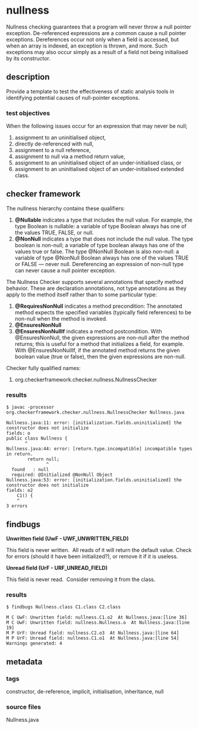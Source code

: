 # nullness
Nullness checking guarantees that a program will never throw a null pointer exception. 
De-referenced expressions are a common cause a null pointer exceptions. Dereferences occur not only 
when a field is accessed, but when an array is indexed, an exception is thrown, and more. Such 
exceptions may also occur simply as a result of a field not being initialised by its constructor.

## description
Provide a template to test the effectiveness of static analysis tools in identifying potential 
causes of null-pointer exceptions.

### test objectives
When the following issues occur for an expression that may never be null;
1. assignment to an uninitialised object,
2. directly de-referenced with null,
3. assignment to a null reference,
4. assignment to null via a method return value,
5. assignment to an uninitialised object of an under-initialised class, or
6. assignment to an uninitialised object of an under-initialised extended class.

## checker framework
The nullness hierarchy contains these qualifiers:
1. **@Nullable** indicates a type that includes the null value. For example, the type Boolean is 
nullable: a variable of type Boolean always has one of the values TRUE, FALSE, or null.
2. **@NonNull** indicates a type that does not include the null value. The type boolean is 
non-null; a variable of type boolean always has one of the values true or false. The type @NonNull 
Boolean is also non-null: a variable of type @NonNull Boolean always has one of the values TRUE or 
FALSE — never null. Dereferencing an expression of non-null type can never cause a null pointer 
exception.

The Nullness Checker supports several annotations that specify method behavior. These are 
declaration annotations, not type annotations as they apply to the method itself rather than to 
some particular type:
1. **@RequiresNonNull** indicates a method precondition: The annotated method expects the specified 
variables (typically field references) to be non-null when the method is invoked.
2. **@EnsuresNonNull**
3. **@EnsuresNonNullIf** indicates a method postcondition. With @EnsuresNonNull, the given 
expressions are non-null after the method returns; this is useful for a method that initializes a 
field, for example. With @EnsuresNonNullIf, if the annotated method returns the given boolean value 
(true or false), then the given expressions are non-null.

Checker fully qualified names:
1. org.checkerframework.checker.nullness.NullnessChecker

### results

```
$ javac -processor org.checkerframework.checker.nullness.NullnessChecker Nullness.java

Nullness.java:11: error: [initialization.fields.uninitialized] the constructor does not initialize 
fields: o
public class Nullness {
       ^
Nullness.java:44: error: [return.type.incompatible] incompatible types in return.
        return null;
               ^
  found   : null
  required: @Initialized @NonNull Object
Nullness.java:53: error: [initialization.fields.uninitialized] the constructor does not initialize 
fields: o2
    C1() {
    ^
3 errors
```

## findbugs

**Unwritten field (UwF - UWF_UNWRITTEN_FIELD)**

This field is never written.  All reads of it will return the default value. Check for errors (should it have been initialized?), or remove it if it is useless.

**Unread field (UrF - URF_UNREAD_FIELD)**

This field is never read.  Consider removing it from the class.

### results

```
$ findbugs Nullness.class C1.class C2.class

M C UwF: Unwritten field: nullness.C1.o2  At Nullness.java:[line 36]
M C UwF: Unwritten field: nullness.Nullness.o  At Nullness.java:[line 19]
M P UrF: Unread field: nullness.C2.o3  At Nullness.java:[line 64]
M P UrF: Unread field: nullness.C1.o1  At Nullness.java:[line 54]
Warnings generated: 4
```


## metadata

### tags
constructor, de-reference, implicit, initialisation, inheritance, null

### source files
Nullness.java

